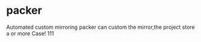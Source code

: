 # packer
Automated custom mirroring
packer can custom the mirror,the project store a or more Case!
111
